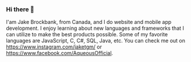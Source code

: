 ### Hi there 👋

I'am Jake Brockbank, from Canada, and I do website and mobile app development. I enjoy learning about new languages and frameworks that I can utilize to make the best products possible. Some of my favorite languages are JavaScript, C, C#, SQL, Java, etc. You can check me out on https://www.instagram.com/jaketgm/ or https://www.facebook.com/AqueousOfficial.
